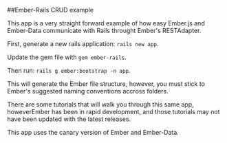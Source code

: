 ##Ember-Rails CRUD example

This app is a very straight forward example of how easy Ember.js and Ember-Data communicate with Rails throught Ember's RESTAdapter.

First, generate a new rails application:
 `rails new app`.
 
Update the gem file with `gem ember-rails`.

Then run: `rails g ember:bootstrap -n app`.

This will generate the Ember file structure, however, you must stick to Ember's suggested naming conventions accross folders.

There are some tutorials that will walk you through this same app, howeverEmber has been in rapid development, and those tutorials may not have been updated with the latest releases.

This app uses the canary version of Ember and Ember-Data.